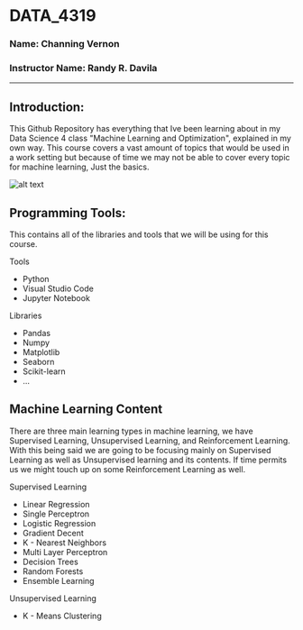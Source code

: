 # DATA_4319 

### Name: Channing Vernon

### Instructor Name: Randy R. Davila
---

## Introduction:

This Github Repository has everything that Ive been learning about in my Data Science 4 class "Machine Learning and Optimization", explained in my own way. This course covers a vast amount of topics that would be used in a work setting but because of time we may not be able to cover every topic for machine learning, Just the basics.

![alt text](https://tdwi.org/articles/2021/06/01/-/media/TDWI/TDWI/BITW/machinelearning2.jpg)

## Programming Tools:
This contains all of the libraries and tools that we will be using for this course.

Tools
- Python
- Visual Studio Code
- Jupyter Notebook

Libraries
- Pandas
- Numpy
- Matplotlib
- Seaborn
- Scikit-learn
- ...

## Machine Learning Content
There are three main learning types in machine learning, we have Supervised Learning, Unsupervised Learning, and Reinforcement Learning. With this being said we are going to be focusing mainly on Supervised Learning as well as Unsupervised learning and its contents. If time permits us we might touch up on some Reinforcement Learning as well.

Supervised Learning 
- Linear Regression
- Single Perceptron
- Logistic Regression
- Gradient Decent
- K - Nearest Neighbors
- Multi Layer Perceptron
- Decision Trees
- Random Forests
- Ensemble Learning

Unsupervised Learning
- K - Means Clustering